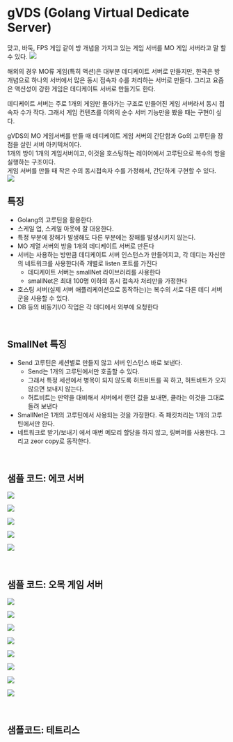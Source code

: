 # gVDS (Golang Virtual Dedicate Server)
맞고, 바둑, FPS 게임 같이 방 개념을 가지고 있는 게임 서버를 MO 게임 서버라고 말 할 수 있다.
![](./00_images/01.png)   	
  
해외의 경우 MO류 게임(특히 액션)은 대부분 데디케이트 서버로 만들지만, 한국은 방 개념으로 하나의 서버에서 많은 동시 접속자 수를 처리하는 서버로 만들다. 그리고 요즘은 액션성이 강한 게임은 데디케이트 서버로 만들기도 한다.    
  
데디케이트 서버는 주로 1개의 게임만 돌아가는 구조로 만들어진 게임 서버라서 동시 접속자 수가 작다. 그래서 게임 컨텐츠를 이외의 순수 서버 기능만을 봤을 때는 구현이 싶다. 
  
gVDS의 MO 게임서버를 만들 때 데디케이트 게임 서버의 간단함과 Go의 고루틴을 장점을 살린 서버 아키텍처이다.  
1개의 방이 1개의 게임서버이고, 이것을 호스팅하는 레이어에서 고루틴으로 복수의 방을 실행하는 구조이다.  
게임 서버를 만들 때 작은 수의 동시접속자 수를 가정해서, 간단하게 구현할 수 있다.  
![](./00_images/02.png)   	
  
  
## 특징
- Golang의 고루틴을 활용한다.
- 스케일 업, 스케일 아웃에 잘 대응한다.
- 특정 부분에 장해가 발생해도 다른 부분에는 장해를 발생시키지 않는다.
- MO 계열 서버의 방을 1개의 데디케이트 서버로 만든다
- 서버는 사용하는 방만큼 데디케이트 서버 인스턴스가 만들어지고, 각 데디는 자신만의 네트워크를 사용한다(즉 개별로 listen 포트를 가진다
    - 데디케이트 서버는 smallNet 라이브러리를 사용한다
    - smallNet은 최대 100명 이하의 동시 접속자 처리만을 가정한다
- 호스팅 서버(실제 서버 애플리케이션으로 동작하는)는 복수의 서로 다른 데디 서버 군을 사용할 수 있다.
- DB 등의 비동기I/O 작업은 각 데디에서 외부에 요청한다  
   
     
<br>    
  

## SmallNet 특징
- Send 고루틴은 세션별로 만들지 않고 서버 인스턴스 바로 보낸다.  
    - Send는 1개의 고루틴에서만 호출할 수 있다.
	- 그래서 특정 세션에서 병목이 되지 않도록 허트비트를 꼭 하고, 허트비트가 오지 않으면 보내지 않는다.
    - 허트비트는 만약을 대비해서 서버에서 랜던 값을 보내면, 클라는 이것을 그대로 돌려 보낸다
- SmallNet은 1개의 고루틴에서 사용되는 것을 가정한다. 즉 패킷처리는 1개의 고루틴에서만 한다.
- 네트워크로 받기/보내기 에서 매번 메모리 할당을 하지 않고, 링버퍼를 사용한다. 그리고 zeor copy로 동작한다.
    
  
<br>    
    
  
## 샘플 코드: 에코 서버
![](./00_images/03.png)   	
  
![](./00_images/04.png)   	
  
![](./00_images/05.png)   	
  
![](./00_images/06.png)   	 
  

  
![](./00_images/07.png)   	

<br>  
  

## 샘플 코드: 오목 게임 서버    
  
![](./00_images/08.png)   	
  
![](./00_images/09.png)   	
  
![](./00_images/10.png)   	 
  
![](./00_images/11.png)   	
 
![](./00_images/12.png)   	
  
![](./00_images/13.png)   	 
  
![](./00_images/14.png)   	
  
![](./00_images/15.png)   	
   
<br>  
  
## 샘플코드: 테트리스
   